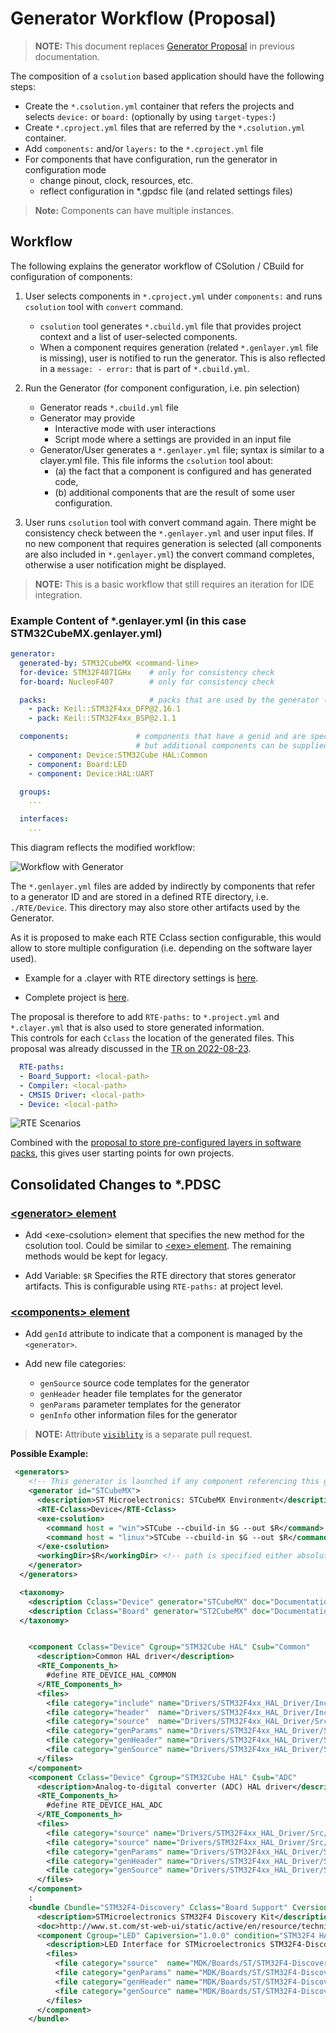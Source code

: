 # Generator Workflow (Proposal)
<!-- markdownlint-disable MD013 -->

>**NOTE:** This document replaces [Generator Proposal](https://github.com/Open-CMSIS-Pack/devtools/blob/main/tools/projmgr/docs/Manual/YML-Input-Format.md#generator-proposal) in previous documentation.

The composition of a `csolution` based application should have the following steps:

- Create the `*.csolution.yml` container that refers the projects and selects `device:` or `board:`
  (optionally by using `target-types:`)
- Create `*.cproject.yml` files that are referred by the `*.csolution.yml` container.
- Add `components:` and/or `layers:` to the `*.cproject.yml` file
- For components that have configuration, run the generator in configuration mode
  - change pinout, clock, resources, etc.
  - reflect configuration in *.gpdsc file (and related settings files)

> **Note:** Components can have multiple instances.

## Workflow

The following explains the generator workflow of CSolution / CBuild for configuration of components:

1. User selects components in `*.cproject.yml` under `components:` and runs `csolution` tool with `convert` command.
    - `csolution` tool generates `*.cbuild.yml` file that provides project context and a list of user-selected components.
    - When a component requires generation (related `*.genlayer.yml` file is missing), user is notified to run the generator.
      This is also reflected in a `message: - error:` that is part of `*.cbuild.yml`.
  
2. Run the Generator (for component configuration, i.e. pin selection)
     - Generator reads `*.cbuild.yml` file
     - Generator may provide
         - Interactive mode with user interactions
         - Script mode where a settings are provided in an input file
     - Generator/User generates a `*.genlayer.yml` file; syntax is similar to a clayer.yml file.  This file informs the `csolution` tool about:
         - (a) the fact that a component is configured and has generated code,
         - (b) additional components that are the result of some user configuration.

3. User runs `csolution` tool with convert command again.  There might be consistency check between the `*.genlayer.yml` and user
   input files.  If no new component that requires generation is selected (all components are also included in `*.genlayer.yml`)
   the convert command completes, otherwise a user notification might be displayed.

>**NOTE:** This is a basic workflow that still requires an iteration for IDE integration.

### Example Content of \*.genlayer.yml (in this case STM32CubeMX.genlayer.yml)

```yml
generator:
  generated-by: STM32CubeMX <command-line>
  for-device: STM32F407IGHx    # only for consistency check
  for-board: NucleoF407        # only for consistency check

  packs:                       # packs that are used by the generator (consistency check, but may supply version information)
    - pack: Keil::STM32F4xx_DFP@2.16.1
    - pack: Keil::STM32F4xx_BSP@2.1.1

  components:               # components that have a genid and are specified in *.cproject.yml / *.clayer.yml must be in this list
                            # but additional components can be supplied by the generator
    - component: Device:STM32Cube HAL:Common
    - component: Board:LED
    - component: Device:HAL:UART

  groups:
    ...

  interfaces:
    ...

```

This diagram reflects the modified workflow:

![Workflow with Generator](./images/Workflow-Generator.png "Workflow with Generator")

The `*.genlayer.yml` files are added by indirectly by components that refer to a generator ID and are stored in a defined RTE
directory, i.e. `./RTE/Device`.  This directory may also store other artifacts used by the Generator.

As it is proposed to make each RTE Cclass section configurable, this would allow to store multiple configuration (i.e. depending
on the software layer used).

- Example for a .clayer with RTE directory settings is
  [here](
https://github.com/RobertRostohar/Demo_EW/blob/test_rte/AWS_MQTT_MutualAuth_Demo/Board/B-U585I-IOT02A/Board.clayer.yml).

- Complete project is [here](https://github.com/RobertRostohar/Demo_EW/tree/test_rte/AWS_MQTT_MutualAuth_Demo).

The proposal is therefore to add `RTE-paths:` to `*.project.yml` and `*.clayer.yml` that is also used to store generated information.  
This controls for each `Cclass` the location of the generated files.  This proposal was already discussed in the
[TR on 2022-08-23](https://linaro.atlassian.net/wiki/spaces/CMSIS/pages/28757721476/Open-CMSIS-Pack+Technical+Meeting+2022-08-23).

```yml
  RTE-paths:
  - Board_Support: <local-path>
  - Compiler: <local-path>   
  - CMSIS Driver: <local-path>
  - Device: <local-path>
```

![RTE Scenarios](./images/RTE-Scenarios.png "RTE Scenarios")

Combined with the [proposal to store pre-configured layers in software packs](https://github.com/Open-CMSIS-Pack/Open-CMSIS-Pack-Spec/issues/134), this gives user starting points for own projects.

## Consolidated Changes to *.PDSC

### [\<generator\> element](https://open-cmsis-pack.github.io/Open-CMSIS-Pack-Spec/main/html/pdsc_generators_pg.html)

- Add \<exe-csolution\> element that specifies the new method for the csolution tool.  Could be similar to
  [\<exe\> element](https://open-cmsis-pack.github.io/Open-CMSIS-Pack-Spec/main/html/pdsc_generators_pg.html#element_gen_exe).
  The remaining methods would be kept for legacy.

- Add Variable: `$R` Specifies the RTE directory that stores generator artifacts. This is configurable using `RTE-paths:` at
  project level.

### [\<components\> element](https://open-cmsis-pack.github.io/Open-CMSIS-Pack-Spec/main/html/pdsc_components_pg.html)

- Add `genId` attribute to indicate that a component is managed by the `<generator>`.

- Add new file categories:
  - `genSource` source code templates for the generator
  - `genHeader` header file templates for the generator
  - `genParams` parameter templates for the generator
  - `genInfo` other information files for the generator

>**NOTE:** Attribute [`visiblity`](https://github.com/Open-CMSIS-Pack/Open-CMSIS-Pack-Spec/issues/112) is a separate pull request.

**Possible Example:**

```xml
 <generators>
    <!-- This generator is launched if any component referencing this generator by 'id' is selected and the specified <gpdsc> file does not exist -->
    <generator id="STCubeMX">
      <description>ST Microelectronics: STCubeMX Environment</description>
      <RTE-Cclass>Device</RTE-Cclass>
      <exe-csolution>
        <command host = "win">STCube --cbuild-in $G --out $R</command>
        <command host = "linux">STCube --cbuild-in $G --out $R</command>
      </exe-csolution>
      <workingDir>$R</workingDir> <!-- path is specified either absolute or relative to gpdsc file -->
    </generator>
  </generators>

  <taxonomy>
    <description Cclass="Device" generator="STCubeMX" doc="Documentation/DM00105879.pdf" >STM32F4xx Hardware Abstraction Layer (HAL) and Drivers</description>
    <description Cclass="Board" generator="ST2CubeMX" doc="Documentation/DM00105879.pdf" >STM32F412 Board Abstraction Layer (HAL) and Drivers</description>
  </taxonomy>


    <component Cclass="Device" Cgroup="STM32Cube HAL" Csub="Common"    Cversion="1.7.9" condition="STM32F4 HAL Common"  genid="STCubeMX" >
      <description>Common HAL driver</description>
      <RTE_Components_h>
        #define RTE_DEVICE_HAL_COMMON
      </RTE_Components_h>
      <files>
        <file category="include" name="Drivers/STM32F4xx_HAL_Driver/Inc/"/>
        <file category="header"  name="Drivers/STM32F4xx_HAL_Driver/Inc/stm32f4xx_hal.h"/>
        <file category="source"  name="Drivers/STM32F4xx_HAL_Driver/Src/stm32f4xx_hal.c"/>
        <file category="genParams" name="Drivers/STM32F4xx_HAL_Driver/Src/stm32f4xx_hal.json"/>
        <file category="genHeader" name="Drivers/STM32F4xx_HAL_Driver/Src/stm32f4xx_hal.h.template"/>
        <file category="genSource" name="Drivers/STM32F4xx_HAL_Driver/Src/stm32f4xx_hal.c.template"/>
      </files>
    </component>
    <component Cclass="Device" Cgroup="STM32Cube HAL" Csub="ADC"       Cversion="1.7.9" condition="STM32F4 HAL DMA"  genid="STCubeMX">
      <description>Analog-to-digital converter (ADC) HAL driver</description>
      <RTE_Components_h>
        #define RTE_DEVICE_HAL_ADC
      </RTE_Components_h>
      <files>
        <file category="source" name="Drivers/STM32F4xx_HAL_Driver/Src/stm32f4xx_hal_adc.c"/>
        <file category="source" name="Drivers/STM32F4xx_HAL_Driver/Src/stm32f4xx_hal_adc_ex.c"/>
        <file category="genParams" name="Drivers/STM32F4xx_HAL_Driver/Src/stm32f4xx_hal_adc.json"/>
        <file category="genHeader" name="Drivers/STM32F4xx_HAL_Driver/Src/stm32f4xx_hal_adc.h.template"/>
        <file category="genSource" name="Drivers/STM32F4xx_HAL_Driver/Src/stm32f4xx_hal_adc.c.template"/>
      </files>
    </component>
    :
    <bundle Cbundle="STM32F4-Discovery" Cclass="Board Support" Cversion="2.0.0">
      <description>STMicroelectronics STM32F4 Discovery Kit</description>
      <doc>http://www.st.com/st-web-ui/static/active/en/resource/technical/document/data_brief/DM00037955.pdf</doc>
      <component Cgroup="LED" Capiversion="1.0.0" condition="STM32F4 HAL GPIO" genid="STCube">
        <description>LED Interface for STMicroelectronics STM32F4-Discovery Kit</description>
        <files>
          <file category="source"  name="MDK/Boards/ST/STM32F4-Discovery/Common/LED_F4Discovery.c"/>
          <file category="genParams" name="MDK/Boards/ST/STM32F4-Discovery/Common/LED_F4Discovery.json"/>
          <file category="genHeader" name="MDK/Boards/ST/STM32F4-Discovery/Common/LED_F4Discovery.h.template"/>
          <file category="genSource" name="MDK/Boards/ST/STM32F4-Discovery/Common/LED_F4Discovery.c.template"/>
        </files>
      </component>
    </bundle>
```
